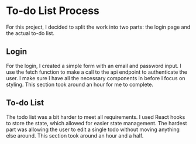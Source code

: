 # To-do List Process
For this project, I decided to split the work into two parts: the login page and the actual to-do list.

## Login
For the login, I created a simple form with an email and password input. I use the fetch function to make a call to the api endpoint to authenticate the user. I make sure I have all the necessary components in before I focus on styling. This section took around an hour for me to complete.

## To-do List
The todo list was a bit harder to meet all requirements. I used React hooks to store the state, which allowed for easier state management. The hardest part was allowing the user to edit a single todo without moving anything else around. This section took around an hour and a half.